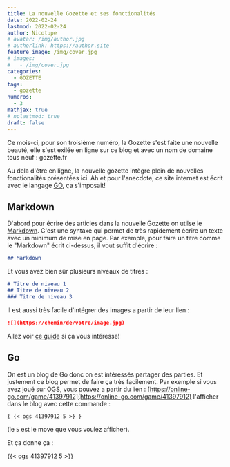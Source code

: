 ```yaml
---
title: La nouvelle Gozette et ses fonctionalités
date: 2022-02-24
lastmod: 2022-02-24
author: Nicotupe
# avatar: /img/author.jpg
# authorlink: https://author.site
feature_image: /img/cover.jpg
# images:
#   - /img/cover.jpg
categories:
  - GOZETTE
tags:
  - gozette
numeros: 
  - 3
mathjax: true
# nolastmod: true
draft: false
---
```


Ce mois-ci, pour son troisième numéro, la Gozette s'est faite une nouvelle beauté, elle s'est exilée en ligne sur ce blog et avec un nom de domaine tous neuf : gozette.fr

Au dela d'être en ligne, la nouvelle gozette intègre plein de nouvelles fonctionalités présentées ici. Ah et pour l'anecdote, ce site internet est écrit avec le langage [GO](https://go.dev/), ça s'imposait!

<!--more-->

## Markdown

D'abord pour écrire des articles dans la nouvelle Gozette on utilse le [Markdown](https://www.markdownguide.org/basic-syntax/). C'est une syntaxe qui permet de très rapidement écrire un texte avec un minimum de mise en page. Par exemple, pour faire un titre comme le "Markdown" écrit ci-dessus, il vout suffit d'écrire : 

```markdown
## Markdown
```

Et vous avez bien sûr plusieurs niveaux de titres  : 

```markdown
# Titre de niveau 1
## Titre de niveau 2
### Titre de niveau 3
```

Il est aussi très facile d'intégrer des images a partir de leur lien : 

```markdown
![](https://chemin/de/votre/image.jpg)
```

Allez voir [ce guide](https://www.markdownguide.org/basic-syntax/) si ça vous intéresse!

## Go

On est un blog de Go donc on est intéressés partager des parties. Et justement ce blog permet de faire ça très facilement. Par exemple si vous avez joué sur OGS, vous pouvez a partir du lien : [https://online-go.com/game/41397912](https://online-go.com/game/41397912) l'afficher dans le blog avec cette commande : 

```markdownㅤㅤㅤ
{ {< ogs 41397912 5 >} }
```

(le `5` est le move que vous voulez afficher).

Et ça donne ça : 

{{< ogs 41397912 5 >}}



